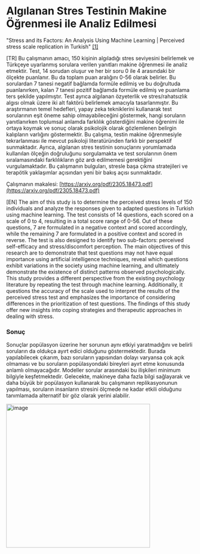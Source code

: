 # Algılanan Stres Testinin Makine Öğrenmesi ile Analiz Edilmesi
"Stress and its Factors: An Analysis Using Machine Learning | Perceived stress scale replication in Turkish" [[1]](https://www.neuropsychiatricinvestigation.org/Content/files/sayilar/pdf/TR-YeniSempozyum-c1d2631c.PDF)

[TR] Bu çalışmanın amacı, 150 kişinin algıladığı stres seviyesini belirlemek ve Türkçeye uyarlanmış sorulara verilen yanıtları makine öğrenmesi ile analiz etmektir. Test, 14 sorudan oluşur ve her bir soru 0 ile 4 arasındaki bir ölçekte puanlanır. Bu da toplam puan aralığını 0-56 olarak belirler. Bu sorulardan 7 tanesi negatif bağlamda formüle edilmiş ve bu doğrultuda puanlanırken, kalan 7 tanesi pozitif bağlamda formüle edilmiş ve puanlama ters şekilde yapılmıştır. Test ayrıca algılanan özyeterlik ve stres/rahatsızlık algısı olmak üzere iki alt faktörü belirlemek amacıyla tasarlanmıştır. Bu araştırmanın temel hedefleri, yapay zeka tekniklerini kullanarak test sorularının eşit öneme sahip olmayabileceğini göstermek, hangi soruların yanıtlanırken toplumsal anlamda farklılık gösterdiğini makine öğrenimi ile ortaya koymak ve sonuç olarak psikolojik olarak gözlemlenen belirgin kalıpların varlığını göstermektir. Bu çalışma, testin makine öğrenmesiyle tekrarlanması ile mevcut psikoloji literatüründen farklı bir perspektif sunmaktadır. Ayrıca, algılanan stres testinin sonuçlarını yorumlamada kullanılan ölçeğin doğruluğunu sorgulamakta ve test sorularının önem sıralamasındaki farklılıkların göz ardı edilmemesi gerektiğini vurgulamaktadır. Bu çalışmanın bulguları, stresle başa çıkma stratejileri ve terapötik yaklaşımlar açısından yeni bir bakış açısı sunmaktadır.

Çalışmanın makalesi: [https://arxiv.org/pdf/2305.18473.pdf](https://arxiv.org/pdf/2305.18473.pdf)


[EN] The aim of this study is to determine the perceived stress levels of 150 individuals and analyze the responses given to adapted questions in Turkish using machine learning. The test consists of 14 questions, each scored on a scale of 0 to 4, resulting in a total score range of 0-56. Out of these questions, 7 are formulated in a negative context and scored accordingly, while the remaining 7 are formulated in a positive context and scored in reverse. The test is also designed to identify two sub-factors: perceived self-efficacy and stress/discomfort perception. The main objectives of this research are to demonstrate that test questions may not have equal importance using artificial intelligence techniques, reveal which questions exhibit variations in the society using machine learning, and ultimately demonstrate the existence of distinct patterns observed psychologically. This study provides a different perspective from the existing psychology literature by repeating the test through machine learning. Additionally, it questions the accuracy of the scale used to interpret the results of the perceived stress test and emphasizes the importance of considering differences in the prioritization of test questions. The findings of this study offer new insights into coping strategies and therapeutic approaches in dealing with stress.


### Sonuç
Sonuçlar popülasyon üzerine her sorunun aynı etkiyi yaratmadığını ve belirli soruların da oldukça ayırt edici olduğunu göstermektedir. Burada yapılabilecek çıkarım, bazı soruların yapısından dolayı varyansa çok açık olmaması ve bu soruların popülasyondaki bireyleri ayırt etme konusunda anlamlı olmayacağıdır. Modeller sorular arasındaki bu ilişkileri minimum bilgiyle keşfetmektedir. Gelecekte, makineye daha fazla bilgi sağlayarak ve daha büyük bir popülasyon kullanarak bu çalışmanın replikasyonunun yapılması, soruların insanların stresini ölçmede ne kadar etkili olduğunu tanımlamada alternatif bir göz olarak yerini alabilir.

<img width="385" alt="image" src="https://github.com/toygarr/ppl-r-stressed/assets/44132720/a39f35fc-8bdf-4874-9d81-a7d2160833cb">
